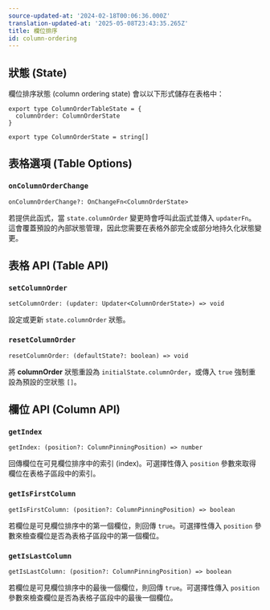 ```yaml
---
source-updated-at: '2024-02-18T00:06:36.000Z'
translation-updated-at: '2025-05-08T23:43:35.265Z'
title: 欄位排序
id: column-ordering
---
```

## 狀態 (State)

欄位排序狀態 (column ordering state) 會以以下形式儲存在表格中：

```tsx
export type ColumnOrderTableState = {
  columnOrder: ColumnOrderState
}

export type ColumnOrderState = string[]
```

## 表格選項 (Table Options)

### `onColumnOrderChange`

```tsx
onColumnOrderChange?: OnChangeFn<ColumnOrderState>
```

若提供此函式，當 `state.columnOrder` 變更時會呼叫此函式並傳入 `updaterFn`。這會覆蓋預設的內部狀態管理，因此您需要在表格外部完全或部分地持久化狀態變更。

## 表格 API (Table API)

### `setColumnOrder`

```tsx
setColumnOrder: (updater: Updater<ColumnOrderState>) => void
```

設定或更新 `state.columnOrder` 狀態。

### `resetColumnOrder`

```tsx
resetColumnOrder: (defaultState?: boolean) => void
```

將 **columnOrder** 狀態重設為 `initialState.columnOrder`，或傳入 `true` 強制重設為預設的空狀態 `[]`。

## 欄位 API (Column API)

### `getIndex`

```tsx
getIndex: (position?: ColumnPinningPosition) => number
```

回傳欄位在可見欄位排序中的索引 (index)。可選擇性傳入 `position` 參數來取得欄位在表格子區段中的索引。

### `getIsFirstColumn`

```tsx
getIsFirstColumn: (position?: ColumnPinningPosition) => boolean
```

若欄位是可見欄位排序中的第一個欄位，則回傳 `true`。可選擇性傳入 `position` 參數來檢查欄位是否為表格子區段中的第一個欄位。

### `getIsLastColumn`

```tsx
getIsLastColumn: (position?: ColumnPinningPosition) => boolean
```

若欄位是可見欄位排序中的最後一個欄位，則回傳 `true`。可選擇性傳入 `position` 參數來檢查欄位是否為表格子區段中的最後一個欄位。
